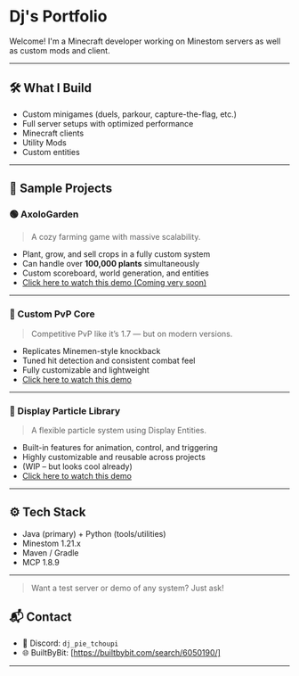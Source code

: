 # Dj's Portfolio

Welcome! I'm a Minecraft developer working on Minestom servers as well as custom mods and client.

---

## 🛠️ What I Build

- Custom minigames (duels, parkour, capture-the-flag, etc.)
- Full server setups with optimized performance
- Minecraft clients
- Utility Mods
- Custom entities

---

## 🧪 Sample Projects

### 🟢 AxoloGarden
> A cozy farming game with massive scalability.
- Plant, grow, and sell crops in a fully custom system
- Can handle over **100,000 plants** simultaneously
- Custom scoreboard, world generation, and entities
- [Click here to watch this demo (Coming very soon)](https://www.youtube.com/@dj_pie_tchoupi)

---

### 🔴 Custom PvP Core
> Competitive PvP like it’s 1.7 — but on modern versions.
- Replicates Minemen-style knockback
- Tuned hit detection and consistent combat feel
- Fully customizable and lightweight
- [Click here to watch this demo](https://www.youtube.com/watch?v=gfEtU2Vm6Vo)


---

### 🔵 Display Particle Library
> A flexible particle system using Display Entities.
- Built-in features for animation, control, and triggering
- Highly customizable and reusable across projects
- (WIP – but looks cool already)
- [Click here to watch this demo](https://www.youtube.com/watch?v=dkrjFBH4ib0)

---

## ⚙️ Tech Stack

- Java (primary) + Python (tools/utilities)
- Minestom 1.21.x
- Maven / Gradle
- MCP 1.8.9

---
> Want a test server or demo of any system? Just ask!

## 📬 Contact

- 💬 Discord: `dj_pie_tchoupi`  
- 🌐 BuiltByBit: [https://builtbybit.com/search/6050190/]

---

